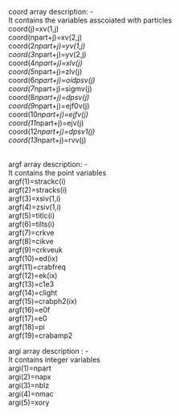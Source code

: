 coord array description: -<br>
   It contains the variables asscoiated with particles<br>
            coord(j)=xv(1,j) <br>
            coord(npart+j)=xv(2,j) <br>
            coord(2*npart+j)=yv(1,j)  <br>
            coord(3*npart+j)=yv(2,j)  <br>
            coord(4*npart+j)=xlv(j)  <br>
            coord(5*npart+j)=zlv(j)  <br>
            coord(6*npart+j)=oidpsv(j)  <br>
            coord(7*npart+j)=sigmv(j)  <br>
            coord(8*npart+j)=dpsv(j)  <br>
            coord(9*npart+j)=ejf0v(j)  <br>
            coord(10*npart+j)=ejfv(j)  <br>
            coord(11*npart+j)=ejv(j)  <br>
            coord(12*npart+j)=dpsv1(j)  <br>
            coord(13*npart+j)=rvv(j)  <br>

<br>
argf array description: - <br>
  It contains the point variables <br>
          argf(1)=strackc(i)  <br>
          argf(2)=stracks(i)  <br>
          argf(3)=xsiv(1,i)   <br>
          argf(4)=zsiv(1,i)  <br>
          argf(5)=titlc(i)  <br>
          argf(6)=tilts(i)  <br> 
          argf(7)=crkve  <br>
          argf(8)=cikve  <br>
          argf(9)=crkveuk  <br>
          argf(10)=ed(ix)  <br>  
          argf(11)=crabfreq  <br>
          argf(12)=ek(ix)   <br>
          argf(13)=c1e3  <br>
          argf(14)=clight  <br>
          argf(15)=crabph2(ix)  <br>
          argf(16)=e0f  <br>
          argf(17)=e0  <br>
          argf(18)=pi  <br>
          argf(19)=crabamp2  <br>
 
argi array description : -  <br>
   It contains integer variables  <br>
          argi(1)=npart  <br>
          argi(2)=napx  <br>
          argi(3)=nblz  <br>
          argi(4)=nmac  <br>
          argi(5)=xory  <br>
         <br>